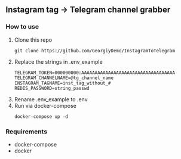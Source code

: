 ## Instagram tag -> Telegram channel grabber

### How to use

1. Clone this repo
    ```console
    git clone https://github.com/GeorgiyDemo/InstagramToTelegram
    ```
2. Replace the strings in .env_example
    ```
    TELEGRAM_TOKEN=000000000:AAAAAAAAAAAAAAAAAAAAAAAAAAAAAAAAAAA
    TELEGRAM_CHANNELNAME=@tg_channel_name
    INSTAGRAM_TAGNAME=inst_tag_without_#
    REDIS_PASSWORD=string_passwd
    ```
3. Rename .env_example to .env
4. Run via docker-compose
    ```console
    docker-compose up -d 
    ```

### Requirements

* docker-compose
* docker